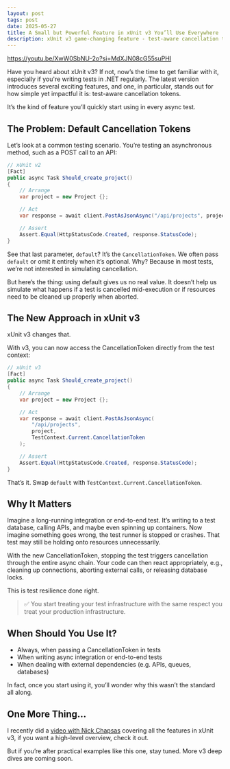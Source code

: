 ```yaml
---
layout: post
tags: post
date: 2025-05-27
title: A Small but Powerful Feature in xUnit v3 You’ll Use Everywhere
description: xUnit v3 game-changing feature - test-aware cancellation tokens for better async test management and automatic resource cleanup.
---
```


https://youtu.be/XwW0SbNU-2o?si=MdXJN08cG55suPHI

Have you heard about xUnit v3? If not, now’s the time to get familiar with it, especially if you're writing tests in .NET regularly. The latest version introduces several exciting features, and one, in particular, stands out for how simple yet impactful it is: test-aware cancellation tokens.

It’s the kind of feature you’ll quickly start using in every async test.

## The Problem: Default Cancellation Tokens

Let’s look at a common testing scenario. You’re testing an asynchronous method, such as a POST call to an API:

```csharp
// xUnit v2
[Fact]
public async Task Should_create_project()
{
    // Arrange
    var project = new Project {};

    // Act
    var response = await client.PostAsJsonAsync("/api/projects", project, default);

    // Assert
    Assert.Equal(HttpStatusCode.Created, response.StatusCode);
}
```

See that last parameter, `default`? It’s the `CancellationToken`.  We often pass `default` or omit it entirely when it’s optional. Why? Because in most tests, we’re not interested in simulating cancellation.

But here’s the thing: using default gives us no real value. It doesn’t help us simulate what happens if a test is cancelled mid-execution or if resources need to be cleaned up properly when aborted.

## The New Approach in xUnit v3

xUnit v3 changes that.

With v3, you can now access the CancellationToken directly from the test context:

```csharp
// xUnit v3
[Fact]
public async Task Should_create_project()
{
    // Arrange
    var project = new Project {};

    // Act
    var response = await client.PostAsJsonAsync(
        "/api/projects", 
        project, 
        TestContext.Current.CancellationToken
    );

    // Assert
    Assert.Equal(HttpStatusCode.Created, response.StatusCode);
}
```

That’s it. Swap `default` with `TestContext.Current.CancellationToken`.

## Why It Matters

Imagine a long-running integration or end-to-end test. It’s writing to a test database, calling APIs, and maybe even spinning up containers. Now imagine something goes wrong, the test runner is stopped or crashes. That test may still be holding onto resources unnecessarily.

With the new CancellationToken, stopping the test triggers cancellation through the entire async chain. Your code can then react appropriately, e.g., cleaning up connections, aborting external calls, or releasing database locks.

This is test resilience done right.

> ✅ You start treating your test infrastructure with the same respect you treat your production infrastructure.

## When Should You Use It?
- Always, when passing a CancellationToken in tests
- When writing async integration or end-to-end tests
- When dealing with external dependencies (e.g. APIs, queues, databases)

In fact, once you start using it, you’ll wonder why this wasn’t the standard all along.

## One More Thing…

I recently did a [video with Nick Chapsas](https://youtu.be/qIMRFKHldvQ?si=Mk0CAVVvlJSxQ9GA) covering all the features in xUnit v3, if you want a high-level overview, check it out.

But if you’re after practical examples like this one, stay tuned. More v3 deep dives are coming soon.